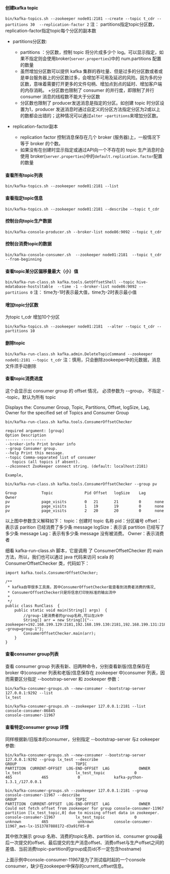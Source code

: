#### 创建kafka topic
```bin/kafka-topics.sh --zookeeper node01:2181 --create --topic t_cdr --partitions 30  --replication-factor 2```
注： partitions指定topic分区数，replication-factor指定topic每个分区的副本数

+ partitions分区数:
  + partitions ：分区数，控制 topic 将分片成多少个 log。可以显示指定，如果不指定则会使用broker(`server.properties`)中的 num.partitions 配置的数量
  + 虽然增加分区数可以提供 kafka 集群的吞吐量、但是过多的分区数或者或是单台服务器上的分区数过多，会增加不可用及延迟的风险。因为多的分区数，意味着需要打开更多的文件句柄、增加点到点的延时、增加客户端的内存消耗。
  +分区数也限制了 consumer 的并行度，即限制了并行 consumer 消息的线程数不能大于分区数
  + 分区数也限制了 producer发送消息是指定的分区。如创建 topic 时分区设置为1，producer 发送消息时通过自定义的分区方法指定分区为2或以上的数都会出错的；这种情况可以通过`alter –partitions`来增加分区数。
+ replication-factor副本

  + replication factor 控制消息保存在几个 broker (服务器)上，一般情况下等于 broker 的个数。
  + 如果没有在创建时显示指定或通过API向一个不存在的 topic 生产消息时会使用 broker(`server.properties`)中的`default.replication.factor`配置的数量

#### 查看所有topic列表
```bin/kafka-topics.sh --zookeeper node01:2181 --list```

#### 查看指定topic信息
```bin/kafka-topics.sh --zookeeper node01:2181 --describe --topic t_cdr```

#### 控制台向topic生产数据
```bin/kafka-console-producer.sh --broker-list node86:9092 --topic t_cdr```

#### 控制台消费topic的数据
```bin/kafka-console-consumer.sh  --zookeeper node01:2181  --topic t_cdr --from-beginning```

#### 查看topic某分区偏移量最大（小）值
```bin/kafka-run-class.sh kafka.tools.GetOffsetShell --topic hive-mdatabase-hostsltable  --time -1 --broker-list node86:9092 --partitions 0```
注： time为-1时表示最大值，time为-2时表示最小值


#### 增加topic分区数
为topic t_cdr 增加10个分区

```bin/kafka-topics.sh --zookeeper node01:2181  --alter --topic t_cdr --partitions 10```

#### 删除topic
```bin/kafka-run-class.sh kafka.admin.DeleteTopicCommand --zookeeper node01:2181 --topic t_cdr```
注：慎用，只会删除zookeeper中的元数据，消息文件须手动删除

#### 查看topic消费进度
这个会显示出 consumer group 的 offset 情况， 必须参数为 --group， 不指定 --topic，默认为所有 topic

Displays the: Consumer Group, Topic, Partitions, Offset, logSize, Lag, Owner for the specified set of Topics and Consumer Group
```
bin/kafka-run-class.sh kafka.tools.ConsumerOffsetChecker

required argument: [group] 
Option Description 
------ ----------- 
--broker-info Print broker info 
--group Consumer group. 
--help Print this message. 
--topic Comma-separated list of consumer 
   topics (all topics if absent). 
--zkconnect ZooKeeper connect string. (default: localhost:2181)

Example,

bin/kafka-run-class.sh kafka.tools.ConsumerOffsetChecker --group pv

Group           Topic              Pid Offset   logSize    Lag    Owner 
pv              page_visits        0   21       21         0      none 
pv              page_visits        1   19       19         0      none 
pv              page_visits        2   20       20         0      none
```

以上图中参数含义解释如下：
topic：创建时 topic 名称
pid：分区编号
offset：表示该 parition 已经消费了多少条 message
logSize：表示该 partition 已经写了多少条 message
Lag：表示有多少条 message 没有被消费。
Owner：表示消费者

细看 kafka-run-class.sh 脚本，它是调用 了 ConsumerOffsetChecker 的 main 方法，所以，我们也可以通过 java 代码来访问 scala 的 ConsumerOffsetChecker 类，代码如下：

```
import kafka.tools.ConsumerOffsetChecker;  
  
/** 
 * kafka自带很多工具类，其中ConsumerOffsetChecker能查看到消费者消费的情况, 
 * ConsumerOffsetChecker只是将信息打印到标准的输出流中 
 * 
 */  
public class RunClass  {  
    public static void main(String[] args)  {  
        //group-1是消费者的group名称,可以在zk中  
        String[] arr = new String[]{"--zookeeper=192.168.199.129:2181,192.168.199.130:2181,192.168.199.131:2181/kafka","--group=group-1"};  
        ConsumerOffsetChecker.main(arr);  
    }  
}
```

#### 查看consumer group列表

查看 consumer group 列表有新、旧两种命令，分别查看新版(信息保存在 broker 中)consumer 列表和老版(信息保存在 zookeeper 中)consumer 列表，因而需要区分指定 --bootstrap-server 和 zookeeper 参数：
```
bin/kafka-consumer-groups.sh --new-consumer --bootstrap-server 127.0.0.1:9292 --list
lx_test
```
```
bin/kafka-consumer-groups.sh --zookeeper 127.0.0.1:2181 --list
console-consumer-86845
console-consumer-11967
```

#### 查看特定consumer group 详情

同样根据新/旧版本的consumer，分别指定 --bootstrap-server 与z ookeeper 参数:
```
bin/kafka-consumer-groups.sh --new-consumer --bootstrap-server 127.0.0.1:9292 --group lx_test --describe
GROUP                          TOPIC                          PARTITION  CURRENT-OFFSET  LOG-END-OFFSET  LAG             OWNER
lx_test                        lx_test_topic             0          465             465             0               kafka-python-1.3.1_/127.0.0.1
```
```
bin/kafka-consumer-groups.sh --zookeeper 127.0.0.1:2181 --group console-consumer-11967 --describe
GROUP                          TOPIC                          PARTITION  CURRENT-OFFSET  LOG-END-OFFSET  LAG             OWNER
Could not fetch offset from zookeeper for group console-consumer-11967 partition [lx_test_topic,0] due to missing offset data in zookeeper.
console-consumer-11967         lx_test_topic             0          unknown         465             unknown         console-consumer-11967_aws-lx-1513787888172-d3a91f05-0
```
其中依次展示 group 名称、消费的topic名称、partition id、consumer group最后一次提交的offset、最后提交的生产消息offset、消费offset与生产offset之间的差值、当前消费topic-partition的group成员id(不一定包含hostname)

上面示例中console-consumer-11967是为了测试临时起的一个console consumer，缺少在zookeeper中保存的current_offset信息。